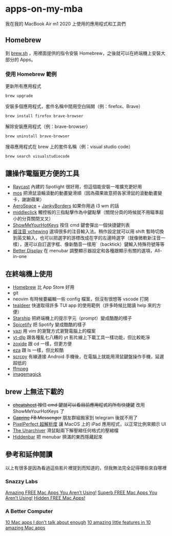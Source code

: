 # apps-on-my-mba
我在我的 MacBook Air m1 2020 上使用的應用程式和工具們

## Homebrew
到 [brew.sh](https://brew.sh) ，用裡面提供的指令安裝 Homebrew，之後就可以在終端機上安裝大部分的 Apps。

### 使用 Homebrew 範例

更新所有應用程式

```zsh
brew upgrade
```

安裝多個應用程式，套件名稱中間用空白隔開（例：firefox、Brave）

```zsh
brew install firefox brave-browser
```

解除安裝應用程式（例：brave-browser）

```zsh
brew uninstall brave-browser
```

搜尋應用程式在 brew 上的套件名稱（例：visual studio code）
```zsh
brew search visualstudiocode
```

## 讓操作電腦更方便的工具

- [Raycast](https://raycast.com) 內建的 Spotlight 很好用，但這個能安裝一堆擴充更好用
- [mos](https://mos.caldis.me/) 把滑鼠滾輪滾動的動畫變滑順（因為蘋果故意把各家滑鼠的滾動動畫變卡，謝謝蘋果）
- [AeroSpace](https://github.com/nikitabobko/AeroSpace) + [JankyBorders](https://github.com/FelixKratz/JankyBorders) 如果你用過 i3 wm 的話
- [middleclick](https://github.com/artginzburg/MiddleClick-Sonoma) 觸控板的三指點擊作為中鍵點擊（關閉分頁的時候就不用瞄準超小的分頁關閉叉叉）
- [ShowMeYourHotKeys](https://showmeyourhotkeys.moxadventu.com/) 按住 cmd 鍵會彈出一個快捷鍵列表
- [威注音 vchewing](https://vchewing.github.io/README.html) 選項很多的注音輸入法。稍作設定就可以用 shift 暫時切換到英文輸入，也可以把選字的游標改成在字的左邊時選字（就像微軟新注音一樣），還可以自訂選字框、像新酷音一樣用`（backtick）鍵輸入特殊符號等等
- [Better Display](https://github.com/waydabber/BetterDisplay) 在 menubar 調整顯示器設定和各種跟顯示有關的選項，All-in-one

## 在終端機上使用

- [Homebrew](https://brew.sh) 比 App Store 好用
- git
- neovim 有時候要編輯一些 config 檔案，但沒有很想等 vscode 打開
- [tealdeer](https://github.com/tealdeer-rs/tealdeer) 快速取得許多 TUI app 的使用範例（許多時候比閱讀 help 來的方便）
- [Starship](https://starship.rs) 把終端機上的提示字元（prompt）變成酷酷的樣子
- [Spicetify](https://spicetify.app) 把 Spotify 變成酷酷的樣子
- [yazi](https://github.com/sxyazi/yazi) 用 vim 的瀏覽方式瀏覽電腦上的檔案
- [yt-dlp](https://github.com/yt-dlp/yt-dlp) 跟各種亂七八糟的 yt 影片線上下載工具一樣功能，但比較乾淨
- [zoxide](https://github.com/ajeetdsouza/zoxide) 跟 cd 一樣，但更方便
- [eza](https://github.com/eza-community/eza) 跟 ls 一樣，但比較酷
- [scrcpy](https://github.com/Genymobile/scrcpy) 有線連接 Android 手機後，在電腦上就能用滑鼠鍵盤操作手機，延遲超低的
- [ffmpeg](https://www.ffmpeg.org/)
- [imagemagick](https://www.imagemagick.org/)

## brew 上無法下載的

- ~~[cheatsheet](https://cheatsheet-mac.en.softonic.com/mac) 按住 cmd 鍵就可以看目前應用程式的所有快捷鍵~~ 改用 ShowMeYourHotKeys 了
- ~~[Caprine](https://github.com/sindresorhus/caprine) FB Messenger~~ 朋友群組搬家到 telegram 後就不用了
- [PixelPerfect 超解析度](https://github.com/cormiertyshawn895/PixelPerfect/) 讓 MacOS 上的 iPad 應用程式，以正常比例來顯示 UI
- [The Unarchiver](https://theunarchiver.com/) 滑鼠點兩下解壓縮任何格式的壓縮檔
- [Hiddenbar](https://apps.apple.com/us/app/hidden-bar/id1452453066?mt=12) 把 menubar 擠滿的東西隱藏起來

## 參考和延伸閱讀

以上有很多是因為看過這些影片裡提到而知道的，但我無法完全記得哪些來自哪裡

### Snazzy Labs
[Amazing FREE Mac Apps You Aren’t Using!](https://youtu.be/FxUk8gxzHI8?feature=shared)
[Superb FREE Mac Apps You Aren’t Using!](https://youtu.be/sPPTZ2nX1C0?feature=shared)
[Hidden FREE Mac Apps!](https://youtu.be/D2_8qJi2jpQ?feature=shared)

### A Better Computer
[10 Mac apps I don't talk about enough](https://youtu.be/0aKBgzibssU?feature=shared)
[10 amazing little features in 10 amazing Mac apps](https://youtu.be/PoPIEcsvjPM?feature=shared)
